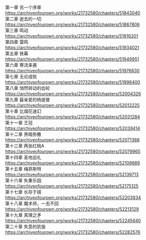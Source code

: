 第一章 另一个序章 https://archiveofourown.org/works/21732580/chapters/51843040                                                            
第二章 逝去的一切 https://archiveofourown.org/works/21732580/chapters/51887806                                                              
第三章 鸣动 https://archiveofourown.org/works/21732580/chapters/51916201                                                                
第四章 雷鸣 https://archiveofourown.org/works/21732580/chapters/51934021                                                                  
第五章 铁幕 https://archiveofourown.org/works/21732580/chapters/51949951                                                             
第六章 寒流来袭 https://archiveofourown.org/works/21732580/chapters/51976630                                                             
第七章 无论成败 https://archiveofourown.org/works/21732580/chapters/51996400                                                               
第八章 悄然转动的齿轮 https://archiveofourown.org/works/21732580/chapters/52004326                                                       
第九章 最亲爱的杨提督 https://archiveofourown.org/works/21732580/chapters/52012225                                                          
第十章 比烟花迷幻 https://archiveofourown.org/works/21732580/chapters/52031284                                                             
第十一章 王冠 https://archiveofourown.org/works/21732580/chapters/52039414                                                                
第十二章 黑暗弥撒 https://archiveofourown.org/works/21732580/chapters/52071388                                                             
第十三章 两张红桃A https://archiveofourown.org/works/21732580/chapters/52079965                                                            
第十四章 圣地巡礼 https://archiveofourown.org/works/21732580/chapters/52109689                                                          
第十五章 梅菲斯特 https://archiveofourown.org/works/21732580/chapters/52139713                                                             
第十六章 失重乐园 https://archiveofourown.org/works/21732580/chapters/52175125                                                             
第十七章 长存于镜 https://archiveofourown.org/works/21732580/chapters/52203934                                                             
第十八章 魔术师，一去不回 https://archiveofourown.org/works/21732580/chapters/52213129                                                      
第十九章 真理之矛 https://archiveofourown.org/works/21732580/chapters/52245640                                                              
第二十章 失意的凯旋 https://archiveofourown.org/works/21732580/chapters/52282576 
